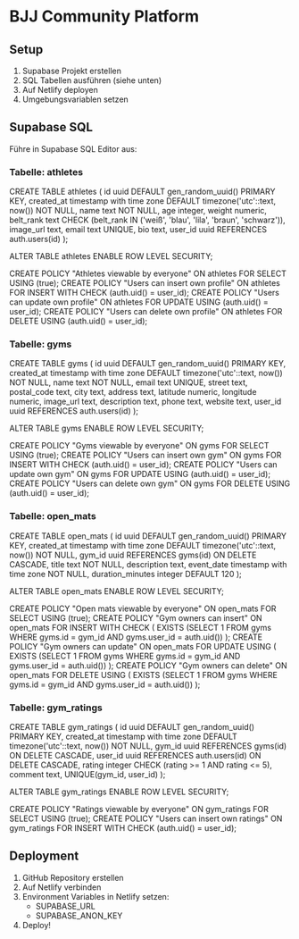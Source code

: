 # BJJ Community Platform

## Setup

1. Supabase Projekt erstellen
2. SQL Tabellen ausführen (siehe unten)
3. Auf Netlify deployen
4. Umgebungsvariablen setzen

## Supabase SQL

Führe in Supabase SQL Editor aus:

### Tabelle: athletes
CREATE TABLE athletes (
  id uuid DEFAULT gen_random_uuid() PRIMARY KEY,
  created_at timestamp with time zone DEFAULT timezone('utc'::text, now()) NOT NULL,
  name text NOT NULL,
  age integer,
  weight numeric,
  belt_rank text CHECK (belt_rank IN ('weiß', 'blau', 'lila', 'braun', 'schwarz')),
  image_url text,
  email text UNIQUE,
  bio text,
  user_id uuid REFERENCES auth.users(id)
);

ALTER TABLE athletes ENABLE ROW LEVEL SECURITY;

CREATE POLICY "Athletes viewable by everyone" ON athletes FOR SELECT USING (true);
CREATE POLICY "Users can insert own profile" ON athletes FOR INSERT WITH CHECK (auth.uid() = user_id);
CREATE POLICY "Users can update own profile" ON athletes FOR UPDATE USING (auth.uid() = user_id);
CREATE POLICY "Users can delete own profile" ON athletes FOR DELETE USING (auth.uid() = user_id);

### Tabelle: gyms
CREATE TABLE gyms (
  id uuid DEFAULT gen_random_uuid() PRIMARY KEY,
  created_at timestamp with time zone DEFAULT timezone('utc'::text, now()) NOT NULL,
  name text NOT NULL,
  email text UNIQUE,
  street text,
  postal_code text,
  city text,
  address text,
  latitude numeric,
  longitude numeric,
  image_url text,
  description text,
  phone text,
  website text,
  user_id uuid REFERENCES auth.users(id)
);

ALTER TABLE gyms ENABLE ROW LEVEL SECURITY;

CREATE POLICY "Gyms viewable by everyone" ON gyms FOR SELECT USING (true);
CREATE POLICY "Users can insert own gym" ON gyms FOR INSERT WITH CHECK (auth.uid() = user_id);
CREATE POLICY "Users can update own gym" ON gyms FOR UPDATE USING (auth.uid() = user_id);
CREATE POLICY "Users can delete own gym" ON gyms FOR DELETE USING (auth.uid() = user_id);

### Tabelle: open_mats
CREATE TABLE open_mats (
  id uuid DEFAULT gen_random_uuid() PRIMARY KEY,
  created_at timestamp with time zone DEFAULT timezone('utc'::text, now()) NOT NULL,
  gym_id uuid REFERENCES gyms(id) ON DELETE CASCADE,
  title text NOT NULL,
  description text,
  event_date timestamp with time zone NOT NULL,
  duration_minutes integer DEFAULT 120
);

ALTER TABLE open_mats ENABLE ROW LEVEL SECURITY;

CREATE POLICY "Open mats viewable by everyone" ON open_mats FOR SELECT USING (true);
CREATE POLICY "Gym owners can insert" ON open_mats FOR INSERT WITH CHECK (
  EXISTS (SELECT 1 FROM gyms WHERE gyms.id = gym_id AND gyms.user_id = auth.uid())
);
CREATE POLICY "Gym owners can update" ON open_mats FOR UPDATE USING (
  EXISTS (SELECT 1 FROM gyms WHERE gyms.id = gym_id AND gyms.user_id = auth.uid())
);
CREATE POLICY "Gym owners can delete" ON open_mats FOR DELETE USING (
  EXISTS (SELECT 1 FROM gyms WHERE gyms.id = gym_id AND gyms.user_id = auth.uid())
);

### Tabelle: gym_ratings
CREATE TABLE gym_ratings (
  id uuid DEFAULT gen_random_uuid() PRIMARY KEY,
  created_at timestamp with time zone DEFAULT timezone('utc'::text, now()) NOT NULL,
  gym_id uuid REFERENCES gyms(id) ON DELETE CASCADE,
  user_id uuid REFERENCES auth.users(id) ON DELETE CASCADE,
  rating integer CHECK (rating >= 1 AND rating <= 5),
  comment text,
  UNIQUE(gym_id, user_id)
);

ALTER TABLE gym_ratings ENABLE ROW LEVEL SECURITY;

CREATE POLICY "Ratings viewable by everyone" ON gym_ratings FOR SELECT USING (true);
CREATE POLICY "Users can insert own ratings" ON gym_ratings FOR INSERT WITH CHECK (auth.uid() = user_id);

## Deployment

1. GitHub Repository erstellen
2. Auf Netlify verbinden
3. Environment Variables in Netlify setzen:
   - SUPABASE_URL
   - SUPABASE_ANON_KEY
4. Deploy!